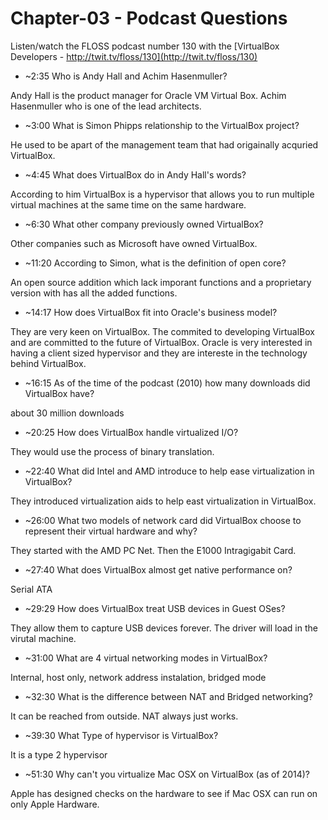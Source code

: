 # Chapter-03 - Podcast Questions

Listen/watch the FLOSS podcast number 130 with the [VirtualBox Developers - http://twit.tv/floss/130](http://twit.tv/floss/130)

* ~2:35 Who is Andy Hall and Achim Hasenmuller?

Andy Hall is the product manager for Oracle VM Virtual Box.  Achim Hasenmuller who is one of the lead architects.  

* ~3:00 What is Simon Phipps relationship to the VirtualBox project?

He used to be apart of the management team that had origainally acquried VirtualBox. 

* ~4:45 What does VirtualBox do in Andy Hall's words?

According to him VirtualBox is a hypervisor that allows you to run multiple virtual machines at the same time on the same hardware.  

* ~6:30 What other company previously owned VirtualBox?

Other companies such as Microsoft have owned VirtualBox.

* ~11:20 According to Simon, what is the definition of open core?

An open source addition which lack imporant functions and a proprietary version with has all the added functions.  

* ~14:17 How does VirtualBox fit into Oracle's business model?

They are very keen on VirtualBox.  The commited to developing VirtualBox and are committed to the future of VirtualBox.  Oracle is very interested in having a client sized hypervisor and they are intereste in the technology behind VirtualBox.  

* ~16:15 As of the time of the podcast (2010) how many downloads did VirtualBox have?

about 30 million downloads

* ~20:25 How does VirtualBox handle virtualized I/O?

They would use the process of binary translation.  

* ~22:40 What did Intel and AMD introduce to help ease virtualization in VirtualBox?

They introduced virtualization aids to help east virtualization in VirtualBox.    

* ~26:00 What two models of network card did VirtualBox choose to represent their virtual hardware and why?

They started with the AMD PC Net.  Then the E1000 Intragigabit Card.  

* ~27:40 What does VirtualBox almost get native performance on?

Serial ATA

* ~29:29 How does VirtualBox treat USB devices in Guest OSes?

They allow them to capture USB devices forever.  The driver will load in the virutal machine.  

* ~31:00 What are 4 virtual networking modes in VirtualBox?

Internal, host only, network address instalation, bridged mode

* ~32:30 What is the difference between NAT and Bridged networking?

It can be reached from outside.  NAT always just works.  

* ~39:30 What Type of hypervisor is VirtualBox?

It is a type 2 hypervisor 

* ~51:30 Why can't you virtualize Mac OSX on VirtualBox (as of 2014)?

Apple has designed checks on the hardware to see if Mac OSX can run on only Apple Hardware.  